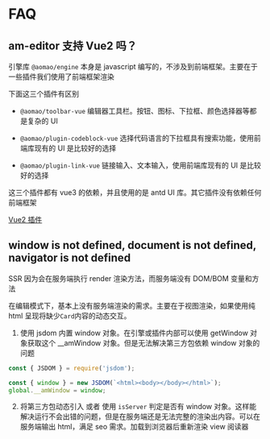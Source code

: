 # FAQ

## am-editor 支持 Vue2 吗？

引擎库 `@aomao/engine` 本身是 javascript 编写的，不涉及到前端框架。主要在于一些插件我们使用了前端框架渲染

下面这三个插件有区别

-   `@aomao/toolbar-vue` 编辑器工具栏。按钮、图标、下拉框、颜色选择器等都是复杂的 UI

-   `@aomao/plugin-codeblock-vue` 选择代码语言的下拉框具有搜索功能，使用前端库现有的 UI 是比较好的选择

-   `@aomao/plugin-link-vue` 链接输入、文本输入，使用前端库现有的 UI 是比较好的选择

这三个插件都有 vue3 的依赖，并且使用的是 antd UI 库。其它插件没有依赖任何前端框架

[Vue2 插件](https://github.com/zb201307/am-editor-vue2/tree/main/packages)

## window is not defined, document is not defined, navigator is not defined

SSR 因为会在服务端执行 render 渲染方法，而服务端没有 DOM/BOM 变量和方法

在编辑模式下，基本上没有服务端渲染的需求。主要在于视图渲染，如果使用纯 html 呈现将缺少`Card`内容的动态交互。

1. 使用 jsdom 内置 window 对象。在引擎或插件内部可以使用 getWindow 对象获取这个 \_\_amWindow 对象。但是无法解决第三方包依赖 window 对象的问题

```ts
const { JSDOM } = require('jsdom');

const { window } = new JSDOM(`<html><body></body></html>`);
global.__amWindow = window;
```

2. 将第三方包动态引入 或者 使用 `isServer` 判定是否有 window 对象。这样能解决运行不会出错的问题，但是在服务端还是无法完整的渲染出内容。可以在服务端输出 html，满足 seo 需求。加载到浏览器后重新渲染 view 阅读器
